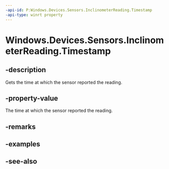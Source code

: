 ----api-id: P:Windows.Devices.Sensors.InclinometerReading.Timestamp
-api-type: winrt property
---<!-- Property syntaxpublic Windows.Foundation.DateTime Timestamp { get; }--># Windows.Devices.Sensors.InclinometerReading.Timestamp## -descriptionGets the time at which the sensor reported the reading.## -property-valueThe time at which the sensor reported the reading.## -remarks## -examples## -see-also